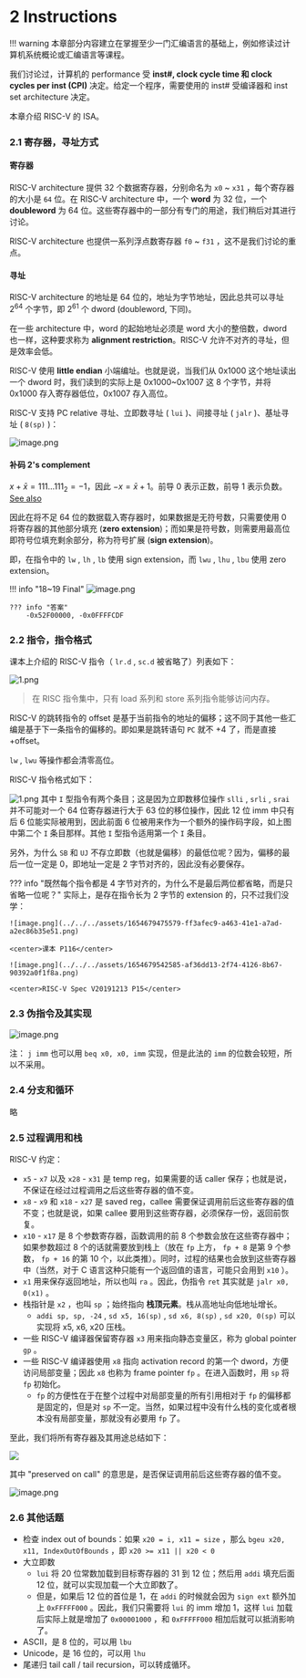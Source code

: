 # 2 Instructions

!!! warning
    本章部分内容建立在掌握至少一门汇编语言的基础上，例如修读过计算机系统概论或汇编语言等课程。

我们讨论过，计算机的 performance 受 **inst#, clock cycle time 和 clock cycles per inst (CPI)** 决定。给定一个程序，需要使用的 inst# 受编译器和 inst set architecture 决定。

本章介绍 RISC-V 的 ISA。

### 2.1 寄存器，寻址方式

#### 寄存器

RISC-V architecture 提供 32 个数据寄存器，分别命名为 `x0` ~ `x31` ，每个寄存器的大小是 `64` 位。在 RISC-V architecture 中，一个 **word** 为 32 位，一个 **doubleword** 为 64 位。这些寄存器中的一部分有专门的用途，我们稍后对其进行讨论。

RISC-V architecture 也提供一系列浮点数寄存器 `f0` ~ `f31` ，这不是我们讨论的重点。

#### 寻址

RISC-V architecture 的地址是 64 位的，地址为字节地址，因此总共可以寻址 $2^{64}$ 个字节，即 $2^{61}$ 个 dword (doubleword, 下同)。

在一些 architecture 中，word 的起始地址必须是 word 大小的整倍数，dword 也一样，这种要求称为 **alignment restriction**。RISC-V 允许不对齐的寻址，但是效率会低。

RISC-V 使用 **little endian** 小端编址。也就是说，当我们从 0x1000 这个地址读出一个 dword 时，我们读到的实际上是 0x1000~0x1007 这 8 个字节，并将 0x1000 存入寄存器低位，0x1007 存入高位。

RISC-V 支持 PC relative 寻址、立即数寻址 ( `lui` )、间接寻址 ( `jalr` )、基址寻址 ( `8(sp)` )：

![image.png](../../../assets/1654055499913-f3fd752f-06b7-43e4-a06f-3640e66481ed.png)


#### 补码 2's complement

$x + \bar x = 111\dots111_2 = -1$，因此 $-x = \bar x + 1$。前导 0 表示正数，前导 1 表示负数。[See also](https://www.yuque.com/xianyuxuan/coding/sca003#VqE99)

因此在将不足 64 位的数据载入寄存器时，如果数据是无符号数，只需要使用 0 将寄存器的其他部分填充 (**zero extension**)；而如果是符号数，则需要用最高位即符号位填充剩余部分，称为符号扩展 (**sign extension**)。

即，在指令中的 `lw` ,  `lh` ,  `lb` 使用 sign extension，而 `lwu` ,  `lhu` ,  `lbu` 使用 zero extension。

!!! info "18~19 Final"
    ![image.png](../../../assets/1655019006306-bf6087f9-5461-4b02-be9a-8b6b410c9f89.png)
    
    ??? info "答案"
        -0x52F00000, -0x0FFFFCDF



### 2.2 指令，指令格式

课本上介绍的 RISC-V 指令（ `lr.d` ,  `sc.d` 被省略了）列表如下：

![1.png](../../../assets/1654864713202-23520b16-be27-484e-8f08-39aa863679ba.png)

> 在 RISC 指令集中，只有 load 系列和 store 系列指令能够访问内存。

RISC-V 的跳转指令的 offset 是基于当前指令的地址的偏移；这不同于其他一些汇编是基于下一条指令的偏移的。即如果是跳转语句 `PC` 就不 +4 了，而是直接 +offset。

 `lw` ,  `lwu` 等操作都会清零高位。

RISC-V 指令格式如下：

![1.png](../../../assets/1653461947307-ab399754-6565-46f5-8554-641c7def91a4.png)
其中 `I` 型指令有两个条目；这是因为立即数移位操作 `slli` , `srli` , `srai` 并不可能对一个 64 位寄存器进行大于 63 位的移位操作，因此 12 位 imm 中只有后 6 位能实际被用到，因此前面 6 位被用来作为一个额外的操作码字段，如上图中第二个 `I` 条目那样。其他 `I` 型指令适用第一个 `I` 条目。

另外，为什么 `SB` 和 `UJ` 不存立即数（也就是偏移）的最低位呢？因为，偏移的最后一位一定是 0，即地址一定是 2 字节对齐的，因此没有必要保存。


??? info "既然每个指令都是 4 字节对齐的，为什么不是最后两位都省略，而是只省略一位呢？"
    实际上，是存在指令长为 2 字节的 extension 的，只不过我们没学：
    
    ![image.png](../../../assets/1654679475579-ff3afec9-a463-41e1-a7ad-a2ec86b35e51.png)
    
    <center>课本 P116</center>

    ![image.png](../../../assets/1654679542585-af36dd13-2f74-4126-8b67-90392a0f1f8a.png)

    <center>RISC-V Spec V20191213 P15</center>



### 2.3 伪指令及其实现
![image.png](../../../assets/1653470001735-c9b5f2b8-f4c6-48ca-beec-7987bea5d71f.png)

注： `j imm` 也可以用 `beq x0, x0, imm` 实现，但是此法的 `imm` 的位数会较短，所以不采用。

### 2.4 分支和循环
略


### 2.5 过程调用和栈
RISC-V 约定：

   -  `x5` - `x7` 以及 `x28` - `x31` 是 temp reg，如果需要的话 caller 保存；也就是说，不保证在经过过程调用之后这些寄存器的值不变。
   -  `x8` - `x9` 和 `x18` - `x27` 是 saved reg，callee 需要保证调用前后这些寄存器的值不变；也就是说，如果 callee 要用到这些寄存器，必须保存一份，返回前恢复。
   -  `x10` - `x17` 是 8 个参数寄存器，函数调用的前 8 个参数会放在这些寄存器中；如果参数超过 8 个的话就需要放到栈上（放在 `fp` 上方， `fp + 8` 是第 9 个参数， `fp + 16` 的第 10 个，以此类推）。同时，过程的结果也会放到这些寄存器中（当然，对于 C 语言这种只能有一个返回值的语言，可能只会用到 `x10` ）。
   -  `x1` 用来保存返回地址，所以也叫 `ra` 。因此，伪指令 `ret` 其实就是 `jalr x0, 0(x1)` 。
   - 栈指针是 `x2` ，也叫 `sp` ；始终指向 **栈顶元素**。栈从高地址向低地址增长。
      -  `addi sp, sp, -24` ,  `sd x5, 16(sp)` ,  `sd x6, 8(sp)` ,  `sd x20, 0(sp)` 可以实现将 x5, x6, x20 压栈。
   - 一些 RISC-V 编译器保留寄存器 `x3` 用来指向静态变量区，称为 global pointer  `gp` 。
   - 一些 RISC-V 编译器使用 `x8` 指向 activation record 的第一个 dword，方便访问局部变量；因此 `x8` 也称为 frame pointer  `fp` 。在进入函数时，用 `sp` 将 `fp` 初始化。
      -  `fp` 的方便性在于在整个过程中对局部变量的所有引用相对于 `fp` 的偏移都是固定的，但是对 `sp` 不一定。当然，如果过程中没有什么栈的变化或者根本没有局部变量，那就没有必要用 `fp` 了。

至此，我们将所有寄存器及其用途总结如下：

![](../../../assets/1654054605190-66992a62-3995-4285-8002-c28a0a8e9073.png)

其中 "preserved on call" 的意思是，是否保证调用前后这些寄存器的值不变。

![image.png](../../../assets/1654866071308-dc8851c8-a41c-404f-830d-3aae477775df.png)


### 2.6 其他话题

- 检查 index out of bounds：如果 `x20 = i, x11 = size` ，那么 `bgeu x20, x11, IndexOutOfBounds` ，即  `x20 >= x11 || x20 < 0` 
- 大立即数
   -  `lui` 将 20 位常数加载到目标寄存器的 31 到 12 位；然后用 `addi` 填充后面 12 位，就可以实现加载一个大立即数了。
   - 但是，如果后 12 位的首位是 1，在 `addi` 的时候就会因为 `sign ext` 额外加上 `0xFFFFF000` 。因此，我们只需要将 `lui` 的 imm 增加 1，这样 `lui` 加载后实际上就是增加了 `0x00001000` ，和 `0xFFFFF000` 相加后就可以抵消影响了。
- ASCII，是 8 位的，可以用 `lbu` 
- Unicode，是 16 位的，可以用 `lhu` 
- 尾递归 tail call / tail recursion，可以转成循环。
